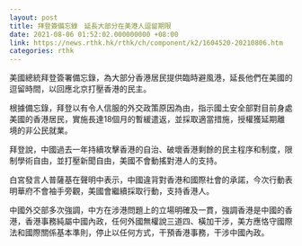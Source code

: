 ```yaml
---
layout: post
title: 拜登簽備忘錄　延長大部分在美港人逗留期限
date: 2021-08-06 01:52:02.000000000 +08:00
link: https://news.rthk.hk/rthk/ch/component/k2/1604520-20210806.htm
categories: rthk
---
```


美國總統拜登簽署備忘錄，為大部分香港居民提供臨時避風港，延長他們在美國的逗留時間，以回應北京打壓香港的民主。

根據備忘錄，拜登以有令人信服的外交政策原因為由，指示國土安全部對目前身處美國的香港居民，實施長達18個月的暫緩遣返，並採取適當措施，授權獲延期離境的非公民就業。

拜登說，中國過去一年持續攻擊香港的自治、破壞香港剩餘的民主程序和制度，限制學術自由，並打壓新聞自由，美國不會動搖對港人的支持。

白宮發言人普薩基在聲明中表示，中國違背對香港和國際社會的承諾，今次行動表明華府不會袖手旁觀，美國會繼續採取行動，支持香港人。

中國外交部多次強調，中方在涉港問題上的立場明確及一貫，強調香港是中國的香港，香港事務純屬中國內政，任何外國無權說三道四、橫加干涉，美方應恪守國際法和國際關係基本準則，停止以任何方式，干預香港事務，干涉中國內政。
